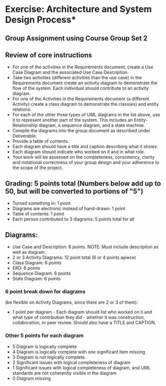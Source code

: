 
# Exercise: Architecture and System Design Process*

## Group Assignment using Course Group Set 2

## Review of core instructions
 - For one of the activities in the Requirements document, create a Use Case Diagram and the associated Use Case Description.
 - Take two activities (different activities than the use case) in the Requirements document create an activity diagram to demonstrate the flow of the system. Each individual should contribute to an activity diagram.
 - For one of the Activities in the Requirements document (a different Activity) create a class diagram to demonstrate the class(es) and entity relations.
 - For each of the other three types of UML diagrams in the list above, use it to represent another part of the system. This includes an Entity-Relationship diagram, a sequence diagram, and a state machine.
 - Compile the diagrams into the group document as described under Deliverable.
 - Provide a table of contents.
 - Each diagram should have a title and caption describing what it shows.
 - Each diagram should indicate who worked on it and in what role.
 - Your work will be assessed on the completeness, consistency, clarity and notational correctness of your group design and your adherence to the scope of the project.


## Grading: 5 points total (Numbers below add up to 50, but will be converted to portions of "5")
 - Turned something in: 1 point  
 - Diagrams are electronic instead of hand-drawn: 1 point  
 - Table of contents: 1 point  
 - Each person contributed to 3 diagrams: 5 points total for all

## Diagrams:
 - Use Case and Description: 6 points. NOTE: Must include description as well as diagram.
 - 2 or 3 Activity Diagrams: 12 point total (6 or 4 points apiece)
 - Class Diagram: 6 points
 - ERD: 6 points
 - Sequence Diagram: 6 points
 - State Diagram: 6 points

### 6 point break down for diagrams
 (be flexible on Activity Diagrams, since there are 2 or 3 of them):
 - 1 point per diagram  - Each diagram should list who worked on it and what type of contribution they did  - whether it was construction, collaboration, or peer review. Should also have a TITLE and CAPTION.  

### Other 5 points for each diagram
 - 5  Diagram is logically complete
 - 4  Diagram is logically complete with one significant item missing
 - 3  Diagram is not logically complete.
 - 2  Significant issues with logical completeness of diagram
 - 1  Significant issues with logical completeness of diagram, and UML standards are not coherently visible in the diagram
 - 0  Diagram missing
